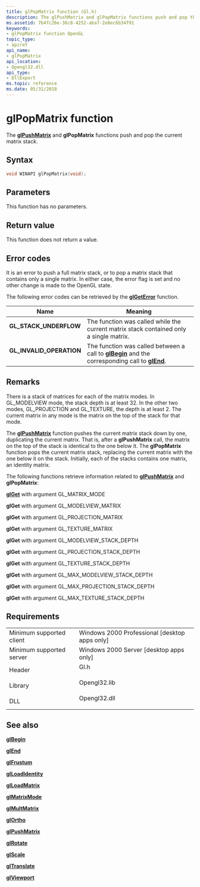 ```yaml
---
title: glPopMatrix function (Gl.h)
description: The glPushMatrix and glPopMatrix functions push and pop the current matrix stack.
ms.assetid: 7b4fc26e-36c8-4252-aba7-2e8ec6b34f91
keywords:
- glPopMatrix function OpenGL
topic_type:
- apiref
api_name:
- glPopMatrix
api_location:
- Opengl32.dll
api_type:
- DllExport
ms.topic: reference
ms.date: 05/31/2018
---
```


# glPopMatrix function

The [**glPushMatrix**](glpushmatrix.md) and **glPopMatrix** functions push and pop the current matrix stack.

## Syntax


```C++
void WINAPI glPopMatrix(void);
```



## Parameters

This function has no parameters.

## Return value

This function does not return a value.

## Error codes

It is an error to push a full matrix stack, or to pop a matrix stack that contains only a single matrix. In either case, the error flag is set and no other change is made to the OpenGL state.

The following error codes can be retrieved by the [**glGetError**](glgeterror.md) function.



| Name                                                                                                  | Meaning                                                                                                                               |
|-------------------------------------------------------------------------------------------------------|---------------------------------------------------------------------------------------------------------------------------------------|
| <dl> <dt>**GL\_STACK\_UNDERFLOW**</dt> </dl>   | The function was called while the current matrix stack contained only a single matrix.<br/>                                     |
| <dl> <dt>**GL\_INVALID\_OPERATION**</dt> </dl> | The function was called between a call to [**glBegin**](glbegin.md) and the corresponding call to [**glEnd**](glend.md).<br/> |



## Remarks

There is a stack of matrices for each of the matrix modes. In GL\_MODELVIEW mode, the stack depth is at least 32. In the other two modes, GL\_PROJECTION and GL\_TEXTURE, the depth is at least 2. The current matrix in any mode is the matrix on the top of the stack for that mode.

The [**glPushMatrix**](glpushmatrix.md) function pushes the current matrix stack down by one, duplicating the current matrix. That is, after a **glPushMatrix** call, the matrix on the top of the stack is identical to the one below it. The **glPopMatrix** function pops the current matrix stack, replacing the current matrix with the one below it on the stack. Initially, each of the stacks contains one matrix, an identity matrix.

The following functions retrieve information related to [**glPushMatrix**](glpushmatrix.md) and **glPopMatrix**:

[**glGet**](glgetbooleanv--glgetdoublev--glgetfloatv--glgetintegerv.md) with argument GL\_MATRIX\_MODE

**glGet** with argument GL\_MODELVIEW\_MATRIX

**glGet** with argument GL\_PROJECTION\_MATRIX

**glGet** with argument GL\_TEXTURE\_MATRIX

**glGet** with argument GL\_MODELVIEW\_STACK\_DEPTH

**glGet** with argument GL\_PROJECTION\_STACK\_DEPTH

**glGet** with argument GL\_TEXTURE\_STACK\_DEPTH

**glGet** with argument GL\_MAX\_MODELVIEW\_STACK\_DEPTH

**glGet** with argument GL\_MAX\_PROJECTION\_STACK\_DEPTH

**glGet** with argument GL\_MAX\_TEXTURE\_STACK\_DEPTH

## Requirements



|                                     |                                                                                         |
|-------------------------------------|-----------------------------------------------------------------------------------------|
| Minimum supported client<br/> | Windows 2000 Professional \[desktop apps only\]<br/>                              |
| Minimum supported server<br/> | Windows 2000 Server \[desktop apps only\]<br/>                                    |
| Header<br/>                   | <dl> <dt>Gl.h</dt> </dl>         |
| Library<br/>                  | <dl> <dt>Opengl32.lib</dt> </dl> |
| DLL<br/>                      | <dl> <dt>Opengl32.dll</dt> </dl> |



## See also

<dl> <dt>

[**glBegin**](glbegin.md)
</dt> <dt>

[**glEnd**](glend.md)
</dt> <dt>

[**glFrustum**](glfrustum.md)
</dt> <dt>

[**glLoadIdentity**](glloadidentity.md)
</dt> <dt>

[**glLoadMatrix**](glloadmatrix.md)
</dt> <dt>

[**glMatrixMode**](glmatrixmode.md)
</dt> <dt>

[**glMultMatrix**](glmultmatrix.md)
</dt> <dt>

[**glOrtho**](glortho.md)
</dt> <dt>

[**glPushMatrix**](glpushmatrix.md)
</dt> <dt>

[**glRotate**](glrotate.md)
</dt> <dt>

[**glScale**](glscale.md)
</dt> <dt>

[**glTranslate**](gltranslate.md)
</dt> <dt>

[**glViewport**](glviewport.md)
</dt> </dl>

 

 





